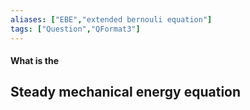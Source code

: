 ```yaml
---
aliases: ["EBE","extended bernouli equation"]
tags: ["Question","QFormat3"]
---
```


#### What is the
## Steady mechanical energy equation
